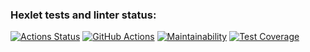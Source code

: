 ### Hexlet tests and linter status:
[![Actions Status](https://github.com/KrylovMikhail1985/java-project-lvl3/workflows/hexlet-check/badge.svg)](https://github.com/KrylovMikhail1985/java-project-lvl3/actions)
[![GitHub Actions](https://github.com/KrylovMikhail1985/java-project-lvl3/actions/workflows/github-actions.yml/badge.svg)](https://github.com/KrylovMikhail1985/java-project-lvl3/actions/workflows/github-actions.yml)
[![Maintainability](https://api.codeclimate.com/v1/badges/34fb87f9a834221c73ed/maintainability)](https://codeclimate.com/github/KrylovMikhail1985/java-project-lvl3/maintainability)
[![Test Coverage](https://api.codeclimate.com/v1/badges/34fb87f9a834221c73ed/test_coverage)](https://codeclimate.com/github/KrylovMikhail1985/java-project-lvl3/test_coverage)